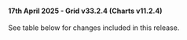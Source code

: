 #### 17th April 2025 - Grid v33.2.4 (Charts v11.2.4)

See table below for changes included in this release.
